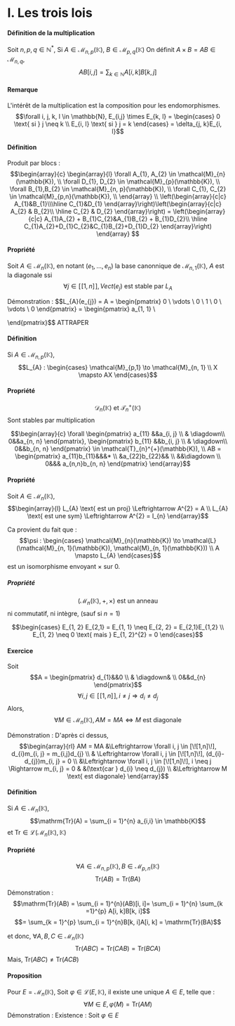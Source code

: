# I. Les trois lois
#### Définition de la multiplication
Soit $n,p,q \in \mathbb{N}^{*}$, 
Si $A \in \mathcal{M}_{n,p}(\mathbb{K})$, $B \in \mathcal{M}_{p,q}(\mathbb{K})$
On définit $A \times B = AB \in \mathcal{M}_{n, q}$, 
$$AB[i, j] = \sum_{k \in \mathbb{N}}A[i, k]B[k,j]$$

#### Remarque
L'intérêt de la multiplication est la composition pour les endomorphismes. 
$$\forall i, j, k, l \in \mathbb{N}, E_{i,j} \times E_{k, l} = \begin{cases}
0 \text{ si } j \neq k \\
E_{i, l} \text{ si } j = k
\end{cases} = \delta_{j, k}E_{i, l}$$

#### Définition
Produit par blocs : 
$$\begin{array}{c}
\begin{array}{l}
\forall A_{1}, A_{2} \in \mathcal{M}_{n}(\mathbb{K}), \\
\forall D_{1},
D_{2} \in \mathcal{M}_{p}(\mathbb{K}), \\
\forall B_{1},B_{2} \in \mathcal{M}_{n, p}(\mathbb{K}), \\
\forall C_{1}, C_{2} \in \mathcal{M}_{p,n}(\mathbb{K}),  \\
\end{array} \\
\left(\begin{array}{c|c}
A_{1}&B_{1}\\\hline
C_{1}&D_{1}
\end{array}\right)\left(\begin{array}{c|c}
A_{2} & B_{2}\\ \hline 
C_{2} & D_{2}
\end{array}\right) = \left(\begin{array}{c|c}
A_{1}A_{2} + B_{1}C_{2}&A_{1}B_{2} + B_{1}D_{2}\\
\hline 
C_{1}A_{2}+D_{1}C_{2}&C_{1}B_{2}+D_{1}D_{2}
\end{array}\right)
\end{array}
$$

#### Propriété
Soit $A \in \mathcal{M}_{n}(\mathbb{K})$, 
en notant $(e_{1}, \dots, e_{n})$ la base canonnique de $\mathcal{M}_{n, 1}(\mathbb{K})$, $A$ est la diagonale ssi
$$\forall j \in [\![1, n]\!], Vect(e_{j}) \text{ est stable par }L_{A}$$

Démonstration : 
$$L_{A}(e_{j}) = A = \begin{pmatrix}
0 \\
\vdots \\
0 \\
1 \\
0 \\
\vdots \\
0
\end{pmatrix} = \begin{pmatrix}
a_{1, 1} \\

\end{pmatrix}$$
ATTRAPER

#### Définition
Si $A \in \mathcal{M}_{n, p}(\mathbb{K})$,
$$L_{A} : \begin{cases}
\mathcal{M}_{p,1} \to \mathcal{M}_{n, 1} \\
X \mapsto AX
\end{cases}$$

#### Propriété
$$\mathcal{D}_{n}(\mathbb{K}) \text{ et } \mathcal{T}_{n}^{+}(\mathbb{K})$$
Sont stables par multiplication

$$\begin{array}{c}
\forall \begin{pmatrix}
a_{11} &&a_{i, j} \\
& \diagdown\\
0&&a_{n, n}
\end{pmatrix},  \begin{pmatrix}
b_{11} &&b_{i, j} \\
& \diagdown\\
0&&b_{n, n}
\end{pmatrix} \in \mathcal{T}_{n}^{+}(\mathbb{K}),  \\
AB = \begin{pmatrix}
a_{11}b_{11}&&&* \\
&a_{22}b_{22}&& \\
&&\diagdown \\
0&&& a_{n,n}b_{n, n}
\end{pmatrix}
\end{array}$$

#### Propriété
Soit $A \in \mathcal{M}_{n}(\mathbb{K})$, 
$$\begin{array}{l}
L_{A} \text{ est un proj} \Leftrightarrow A^{2} = A \\
L_{A} \text{ est une sym} \Leftrightarrow A^{2} = I_{n}
\end{array}$$

Ca provient du fait que : 
$$\psi : \begin{cases}
\mathcal{M}_{n}(\mathbb{K}) \to \mathcal{L}(\mathcal{M}_{n, 1}(\mathbb{K}), \mathcal{M}_{n, 1}(\mathbb{K})) \\
A \mapsto L_{A}
\end{cases}$$
est un isomorphisme envoyant $\times$ sur $0$. 

##### Propriété
$$(\mathcal{M}_{n}(\mathbb{K}), +, \times) \text{ est un anneau}$$
ni commutatif, ni intègre, (sauf si $n=1$)

$$\begin{cases}
E_{1, 2} E_{2,1} = E_{1, 1} \neq E_{2, 2} = E_{2,1}E_{1,2} \\
E_{1, 2} \neq 0 \text{ mais } E_{1, 2}^{2} = 0
\end{cases}$$

#### Exercice
Soit 
$$A = \begin{pmatrix}
d_{1}&&0 \\
& \diagdown& \\
0&&d_{n}
\end{pmatrix}$$
$$\forall i,j \in [\![1,n]\!], i \neq j \Rightarrow d_{i} \neq d_{j}$$
Alors, 
$$\forall M \in \mathcal{M}_{n}(\mathbb{K}), AM = MA \Leftrightarrow M \text{ est diagonale}$$


Démonstration :
D'après ci dessus, 
$$\begin{array}{rl}
AM = MA &\Leftrightarrow \forall i, j \in [\![1,n]\!], d_{i}m_{i, j} = m_{i,j}d_{j} \\
& \Leftrightarrow \forall i, j \in [\![1,n]\!], (d_{i}-d_{j})m_{i, j} = 0 \\
&\Leftrightarrow \forall i, j \in [\![1,n]\!], i \neq j \Rightarrow m_{i, j} = 0 & &(\text{car } d_{i} \neq d_{j}) \\
&\Leftrightarrow M \text{ est diagonale}
\end{array}$$

#### Définition
Si $A \in \mathcal{M}_{n}(\mathbb{K})$, 
$$\mathrm{Tr}(A) = \sum_{i = 1}^{n} a_{i,i} \in \mathbb{K}$$
et $\mathrm{Tr} \in \mathcal{L}(\mathcal{M}_{{n}}(\mathbb{K}), \mathbb{K})$

#### Propriété
$$\forall A \in \mathcal{M}_{n,p}(\mathbb{K}), B \in \mathcal{M}_{p, n}(\mathbb{K})$$
$$\mathrm{Tr}(AB) = \mathrm{Tr}({B}A)$$

Démonstration : 
$$\mathrm{Tr}(AB) = \sum_{i = 1}^{n}(AB)[i, i]= \sum_{i = 1}^{n} \sum_{k =1}^{p} A[i, k]B[k, i]$$
$$= \sum_{k = 1}^{p} \sum_{i = 1}^{n}B[k, i]A[i, k] = \mathrm{Tr}(BA)$$

et donc, $\forall A, B, C \in \mathcal{M}_{n}(\mathbb{K})$
$$\mathrm{Tr}(ABC) = \mathrm{Tr}(CAB)=\mathrm{Tr}(BCA) $$
Mais, $\mathrm{Tr}(ABC) \neq \mathrm{Tr}(ACB)$

#### Proposition
Pour $E = \mathcal{M}_{n}(\mathbb{K})$, 
Soit $\varphi \in \mathcal{L}(E, \mathbb{K})$, il existe une unique $A \in E$, telle que : 
$$\forall M \in E, \varphi(M) = \mathrm{Tr}(AM)$$
Démonstration : 
Existence :
Soit $\varphi \in E^{}$